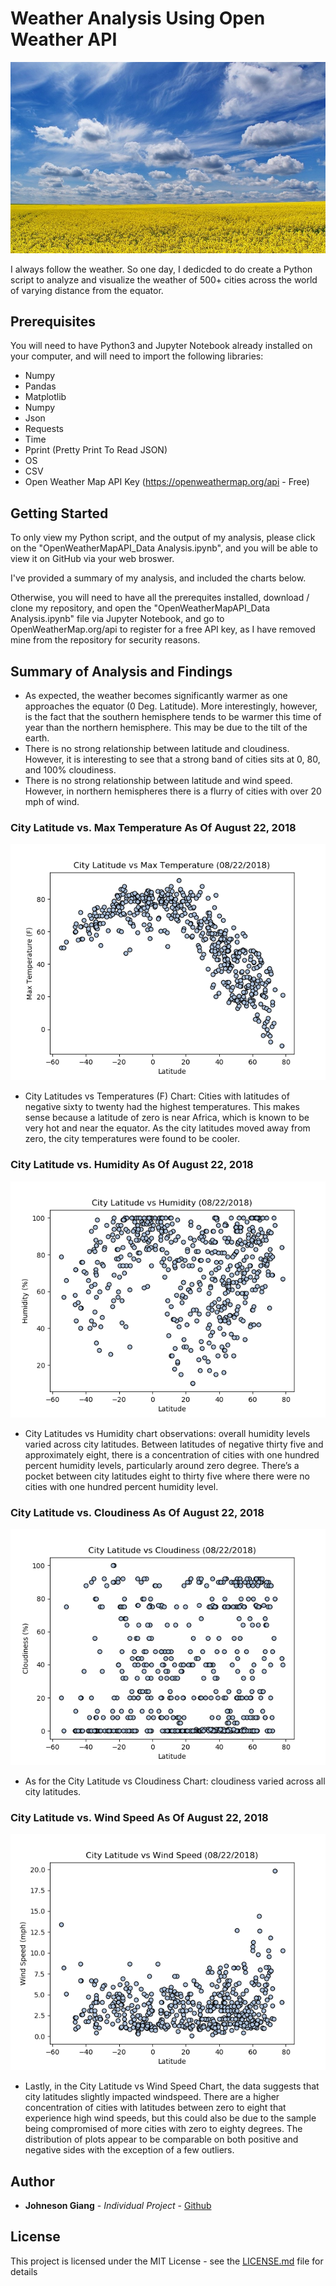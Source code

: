# Weather Analysis Using Open Weather API

![intro_pic](images/intro_pic.jpg)


I always follow the weather. So one day, I dedicded to do create a Python script to analyze and visualize the weather of 500+ cities across the world of varying distance from the equator.

## Prerequisites

You will need to have Python3 and Jupyter Notebook already installed on your computer, and will need to import the following libraries:
* Numpy
* Pandas
* Matplotlib
* Numpy
* Json
* Requests
* Time
* Pprint (Pretty Print To Read JSON)
* OS
* CSV
* Open Weather Map API Key (https://openweathermap.org/api - Free)
  
## Getting Started

To only view my Python script, and the output of my analysis, please click on the "OpenWeatherMapAPI_Data Analysis.ipynb", and you will be able to view it on GitHub via your web broswer.

I've provided a summary of my analysis, and included the charts below.

Otherwise, you will need to have all the prerequites installed, download / clone my repository, and open the "OpenWeatherMapAPI_Data Analysis.ipynb" file via Jupyter Notebook, and go to OpenWeatherMap.org/api to register for a free API key, as I have removed mine from the repository for security reasons.

## Summary of Analysis and Findings
* As expected, the weather becomes significantly warmer as one approaches the equator (0 Deg. Latitude). More interestingly, however, is the fact that the southern hemisphere tends to be warmer this time of year than the northern hemisphere. This may be due to the tilt of the earth.
* There is no strong relationship between latitude and cloudiness. However, it is interesting to see that a strong band of cities sits at 0, 80, and 100% cloudiness.
* There is no strong relationship between latitude and wind speed. However, in northern hemispheres there is a flurry of cities with over 20 mph of wind.

### City Latitude vs. Max Temperature As Of August 22, 2018
![max_temp_chart](images/citylatitude_vs_maxtemp.png)

*	City Latitudes vs Temperatures (F) Chart:  Cities with latitudes of negative sixty to twenty had the highest temperatures. This makes sense because a latitude of zero is near Africa, which is known to be very hot and near the equator. As the city latitudes moved away from zero, the city temperatures were found to be cooler.

### City Latitude vs. Humidity As Of August 22, 2018
![humidity_chart](images/citylatitude_vs_humidity.png)

*	City Latitudes vs Humidity chart observations: overall humidity levels varied across city latitudes. Between latitudes of negative thirty five and approximately eight, there is a concentration of cities with one hundred percent humidity levels, particularly around zero degree. There’s a pocket between city latitudes eight to thirty five where there were no cities with one hundred percent humidity level.

### City Latitude vs. Cloudiness As Of August 22, 2018
![cloudiness_chart](images/citylatitude_vs_cloudiness.png)

*	As for the City Latitude vs Cloudiness Chart: cloudiness varied across all city latitudes.

### City Latitude vs. Wind Speed As Of August 22, 2018
![cloudiness_chart](images/citylatitude_vs_windspeed.png)

*	Lastly, in the City Latitude vs Wind Speed Chart, the data suggests that city latitudes slightly impacted windspeed. There are a  higher concentration of cities with latitudes between zero to eight that experience high wind speeds, but this could also be due to the sample being compromised of more cities with zero to eighty degrees. The distribution of plots appear to be comparable on both positive and negative sides with the exception of a few outliers.

## Author

* **Johneson Giang** - *Individual Project* - [Github](https://github.com/jhustles)

## License

This project is licensed under the MIT License - see the [LICENSE.md](LICENSE.md) file for details
